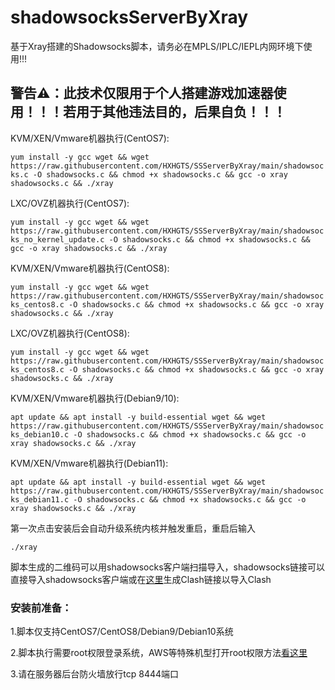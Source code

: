 # shadowsocksServerByXray

基于Xray搭建的Shadowsocks脚本，请务必在MPLS/IPLC/IEPL内网环境下使用!!!

## 警告⚠：此技术仅限用于个人搭建游戏加速器使用！！！若用于其他违法目的，后果自负！！！

KVM/XEN/Vmware机器执行(CentOS7):

`yum install -y gcc wget && wget https://raw.githubusercontent.com/HXHGTS/SSServerByXray/main/shadowsocks.c -O shadowsocks.c && chmod +x shadowsocks.c && gcc -o xray shadowsocks.c && ./xray`

LXC/OVZ机器执行(CentOS7):

`yum install -y gcc wget && wget https://raw.githubusercontent.com/HXHGTS/SSServerByXray/main/shadowsocks_no_kernel_update.c -O shadowsocks.c && chmod +x shadowsocks.c && gcc -o xray shadowsocks.c && ./xray`

KVM/XEN/Vmware机器执行(CentOS8):

`yum install -y gcc wget && wget https://raw.githubusercontent.com/HXHGTS/SSServerByXray/main/shadowsocks_centos8.c -O shadowsocks.c && chmod +x shadowsocks.c && gcc -o xray shadowsocks.c && ./xray`

LXC/OVZ机器执行(CentOS8):

`yum install -y gcc wget && wget https://raw.githubusercontent.com/HXHGTS/SSServerByXray/main/shadowsocks_centos8.c -O shadowsocks.c && chmod +x shadowsocks.c && gcc -o xray shadowsocks.c && ./xray`

KVM/XEN/Vmware机器执行(Debian9/10):

`apt update && apt install -y build-essential wget && wget https://raw.githubusercontent.com/HXHGTS/SSServerByXray/main/shadowsocks_debian10.c -O shadowsocks.c && chmod +x shadowsocks.c && gcc -o xray shadowsocks.c && ./xray`

KVM/XEN/Vmware机器执行(Debian11):

`apt update && apt install -y build-essential wget && wget https://raw.githubusercontent.com/HXHGTS/SSServerByXray/main/shadowsocks_debian11.c -O shadowsocks.c && chmod +x shadowsocks.c && gcc -o xray shadowsocks.c && ./xray`

第一次点击安装后会自动升级系统内核并触发重启，重启后输入

`./xray`

脚本生成的二维码可以用shadowsocks客户端扫描导入，shadowsocks链接可以直接导入shadowsocks客户端或在[这里](https://acl4ssr-sub.github.io/)生成Clash链接以导入Clash

### 安装前准备：

1.脚本仅支持CentOS7/CentOS8/Debian9/Debian10系统

2.脚本执行需要root权限登录系统，AWS等特殊机型打开root权限方法[看这里](https://hxhgts.github.io/AWSECSRoot/)

3.请在服务器后台防火墙放行tcp 8444端口
